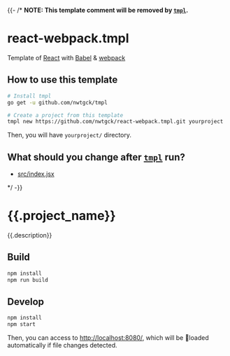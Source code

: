 {{- /* **NOTE: This  template comment will be removed by [`tmpl`].**
# react-webpack.tmpl

Template of [React] with [Babel] & [webpack]

## How to use this template

```bash
# Install tmpl
go get -u github.com/nwtgck/tmpl

# Create a project from this template
tmpl new https://github.com/nwtgck/react-webpack.tmpl.git yourproject
```

Then, you will have `yourproject/` directory.

## What should you change after [`tmpl`] run?

- [src/index.jsx](src/index.jsx)

[React]: https://reactjs.org/
[Babel]: https://babeljs.io/
[webpack]: https://webpack.js.org/
[`tmpl`]: https://github.com/nwtgck/tmpl

<!-- The following section is a template of README.md-->
*/ -}}
# {{.project_name}}

{{.description}}

## Build

```bash
npm install
npm run build
```

## Develop

```bash
npm install
npm start
```

Then, you can access to <http://localhost:8080/>, which will be loaded automatically if file changes detected.
